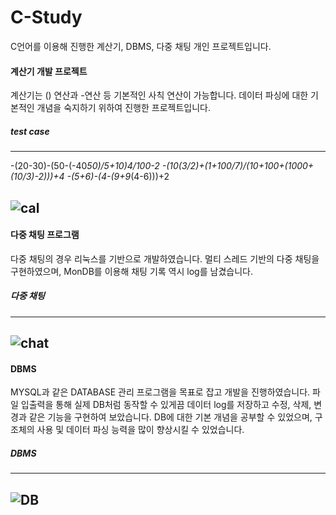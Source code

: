 # C-Study

C언어를 이용해 진행한 계산기, DBMS, 다중 채팅 개인 프로젝트입니다.

#### 계산기 개발 프로젝트
계산기는 () 연산과 -연산 등 기본적인 사칙 연산이 가능합니다. 
데이터 파싱에 대한 기본적인 개념을 숙지하기 위하여 진행한 프로젝트입니다.

##### test case
-------------------------------------------------------------------------------------
-(20-30)-(50-(-40*50)/5+10)*4/100-2
-(10*(3/2)+(1+100/7)/(10+100+(1000+(10/3)-2)))+4
-(5+6)-(4-(9+9*(4-6)))+2

![cal](https://user-images.githubusercontent.com/54059795/142727989-53b35913-d5c9-42a6-9779-ed15b1c37605.PNG)
-----------------------------------------------------------------------------------------

#### 다중 채팅 프로그램
다중 채팅의 경우 리눅스를 기반으로 개발하였습니다.
멀티 스레드 기반의 다중 채팅을 구현하였으며, MonDB를 이용해 채팅 기록 역시 log를 남겼습니다.

##### 다중 채팅
-------------------------------------------------------
![chat](https://user-images.githubusercontent.com/54059795/142727979-c96d3279-959c-4a17-8aa0-d223b1b6f0ac.png)
--------------------------------------------------------

#### DBMS 
MYSQL과 같은 DATABASE 관리 프로그램을 목표로 잡고 개발을 진행하였습니다.
파일 입출력을 통해 실제 DB처럼 동작할 수 있게끔 데이터 log를 저장하고 수정, 삭제, 변경과 같은 기능을 구현하여 보았습니다.
DB에 대한 기본 개념을 공부할 수 있었으며, 구조체의 사용 및 데이터 파싱 능력을 많이 향상시킬 수 있었습니다.

##### DBMS
---------------------------------------------------------------------
![DB](https://user-images.githubusercontent.com/54059795/142727965-5d7c0ad3-b2c0-4540-9c06-72867033a4ac.png)
---------------------------------------------------------------------
